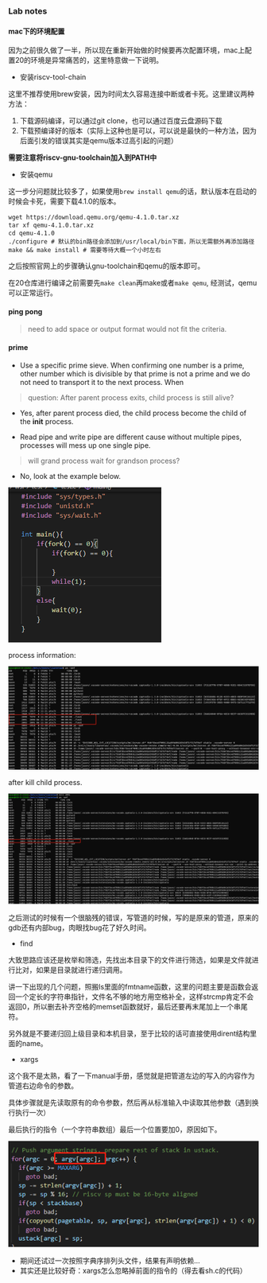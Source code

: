 ### Lab notes

#### mac下的环境配置

因为之前很久做了一半，所以现在重新开始做的时候要再次配置环境，mac上配置20的环境是异常痛苦的，这里特意做一下说明。

* 安装riscv-tool-chain

这里不推荐使用brew安装，因为时间太久容易连接中断或者卡死。这里建议两种方法：

1. 下载源码编译，可以通过git clone，也可以通过百度云盘源码下载
2. 下载预编译好的版本（实际上这种也是可以，可以说是最快的一种方法，因为后面引发的错误其实是qemu版本过高引起的问题）

**需要注意将riscv-gnu-toolchain加入到PATH中**

* 安装qemu

这一步分问题就比较多了，如果使用```brew install qemu```的话，默认版本在启动的时候会卡死，需要下载4.1.0的版本。

```shell
wget https://download.qemu.org/qemu-4.1.0.tar.xz
tar xf qemu-4.1.0.tar.xz
cd qemu-4.1.0
./configure # 默认的bin路径会添加到/usr/local/bin下面，所以无需额外再添加路径
make && make install # 需要等待大概一个小时左右
```

之后按照官网上的步骤确认gnu-toolchain和qemu的版本即可。

在20仓库进行编译之前需要先```make clean```再make或者```make qemu```, 经测试，qemu可以正常运行。

#### ping pong

> need to add space or output format would not fit the criteria.

#### prime

* Use a specific prime sieve. When confirming one number is a prime, other number which is divisible by that prime is not a prime and we do not need to transport it to the next process. When 

> question: After parent process exits, child process is still alive?

* Yes, after parent process died, the child process become the child of the **init** process.

* Read pipe and write pipe are different cause without multiple pipes, processes will mess up one single pipe.

> will grand process wait for grandson process?

* No, look at the example below.

![image-20210325114446507](./pics/code_snippet.png)

process information:

![image-20210325114833917](./pics/ps_before.png)

after kill child process.

![image-20210325114912855](./pics/ps_after.png)

之后测试的时候有一个很脑残的错误，写管道的时候，写的是原来的管道，原来的gdb还有内部bug，肉眼找bug花了好久时间。

* find

大致思路应该还是枚举和筛选，先找出本目录下的文件进行筛选，如果是文件就进行比对，如果是目录就进行递归调用。

讲一下出现的几个问题，照搬ls里面的fmtname函数，这里的问题主要是函数会返回一个定长的字符串指针，文件名不够的地方用空格补全，这样strcmp肯定不会返回0，所以删去补齐空格的memset函数就好，最后还要再末尾加上一个串尾符。

另外就是不要递归回上级目录和本机目录，至于比较的话可直接使用dirent结构里面的name。

* xargs

这个我不是太熟，看了一下manual手册，感觉就是把管道左边的写入的内容作为管道右边命令的参数。

具体步骤就是先读取原有的命令参数，然后再从标准输入中读取其他参数（遇到换行执行一次）

最后执行的指令（一个字符串数组）最后一个位置要加0，原因如下。

![image-20210326161652331](./pics/exec.png)

* 期间还试过一次按照字典序排列头文件，结果有声明依赖...
* 其实还是比较好奇：xargs怎么忽略掉前面的指令的（得去看sh.c的代码）